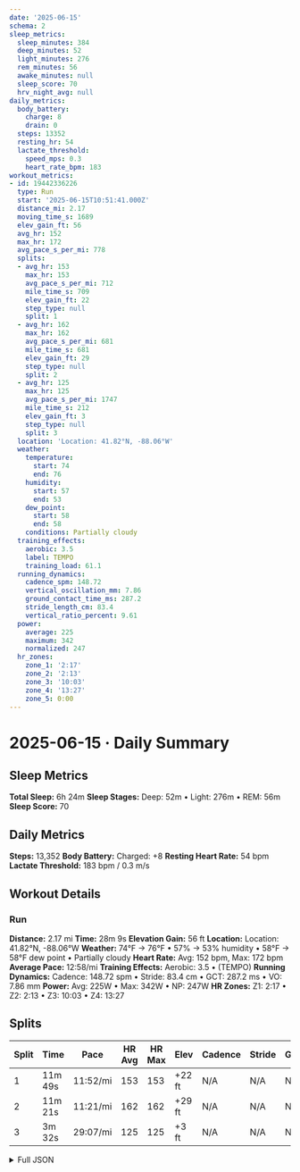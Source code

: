 ```yaml
---
date: '2025-06-15'
schema: 2
sleep_metrics:
  sleep_minutes: 384
  deep_minutes: 52
  light_minutes: 276
  rem_minutes: 56
  awake_minutes: null
  sleep_score: 70
  hrv_night_avg: null
daily_metrics:
  body_battery:
    charge: 8
    drain: 0
  steps: 13352
  resting_hr: 54
  lactate_threshold:
    speed_mps: 0.3
    heart_rate_bpm: 183
workout_metrics:
- id: 19442336226
  type: Run
  start: '2025-06-15T10:51:41.000Z'
  distance_mi: 2.17
  moving_time_s: 1689
  elev_gain_ft: 56
  avg_hr: 152
  max_hr: 172
  avg_pace_s_per_mi: 778
  splits:
  - avg_hr: 153
    max_hr: 153
    avg_pace_s_per_mi: 712
    mile_time_s: 709
    elev_gain_ft: 22
    step_type: null
    split: 1
  - avg_hr: 162
    max_hr: 162
    avg_pace_s_per_mi: 681
    mile_time_s: 681
    elev_gain_ft: 29
    step_type: null
    split: 2
  - avg_hr: 125
    max_hr: 125
    avg_pace_s_per_mi: 1747
    mile_time_s: 212
    elev_gain_ft: 3
    step_type: null
    split: 3
  location: 'Location: 41.82°N, -88.06°W'
  weather:
    temperature:
      start: 74
      end: 76
    humidity:
      start: 57
      end: 53
    dew_point:
      start: 58
      end: 58
    conditions: Partially cloudy
  training_effects:
    aerobic: 3.5
    label: TEMPO
    training_load: 61.1
  running_dynamics:
    cadence_spm: 148.72
    vertical_oscillation_mm: 7.86
    ground_contact_time_ms: 287.2
    stride_length_cm: 83.4
    vertical_ratio_percent: 9.61
  power:
    average: 225
    maximum: 342
    normalized: 247
  hr_zones:
    zone_1: '2:17'
    zone_2: '2:13'
    zone_3: '10:03'
    zone_4: '13:27'
    zone_5: 0:00
---
```

# 2025-06-15 · Daily Summary

## Sleep Metrics
**Total Sleep:** 6h 24m
**Sleep Stages:** Deep: 52m • Light: 276m • REM: 56m
**Sleep Score:** 70

## Daily Metrics
**Steps:** 13,352
**Body Battery:** Charged: +8
**Resting Heart Rate:** 54 bpm
**Lactate Threshold:** 183 bpm / 0.3 m/s

## Workout Details
### Run
**Distance:** 2.17 mi
**Time:** 28m 9s
**Elevation Gain:** 56 ft
**Location:** Location: 41.82°N, -88.06°W
**Weather:** 74°F → 76°F • 57% → 53% humidity • 58°F → 58°F dew point • Partially cloudy
**Heart Rate:** Avg: 152 bpm, Max: 172 bpm
**Average Pace:** 12:58/mi
**Training Effects:** Aerobic: 3.5 • (TEMPO)
**Running Dynamics:** Cadence: 148.72 spm • Stride: 83.4 cm • GCT: 287.2 ms • VO: 7.86 mm
**Power:** Avg: 225W • Max: 342W • NP: 247W
**HR Zones:** Z1: 2:17 • Z2: 2:13 • Z3: 10:03 • Z4: 13:27

## Splits

| Split | Time | Pace | HR Avg | HR Max | Elev | Cadence | Stride | GCT | VO |
|-------|------|------|---------|---------|------|---------|--------|-----|-----|
| 1 | 11m 49s | 11:52/mi | 153 | 153 | +22 ft | N/A | N/A | N/A | N/A |
| 2 | 11m 21s | 11:21/mi | 162 | 162 | +29 ft | N/A | N/A | N/A | N/A |
| 3 | 3m 32s | 29:07/mi | 125 | 125 | +3 ft | N/A | N/A | N/A | N/A |


<details>
<summary>Full JSON</summary>

```json
{
  "date": "2025-06-15",
  "schema": 2,
  "sleep_metrics": {
    "sleep_minutes": 384,
    "deep_minutes": 52,
    "light_minutes": 276,
    "rem_minutes": 56,
    "awake_minutes": null,
    "sleep_score": 70,
    "hrv_night_avg": null
  },
  "daily_metrics": {
    "body_battery": {
      "charge": 8,
      "drain": 0
    },
    "steps": 13352,
    "resting_hr": 54,
    "lactate_threshold": {
      "speed_mps": 0.3,
      "heart_rate_bpm": 183
    }
  },
  "workout_metrics": [
    {
      "id": 19442336226,
      "type": "Run",
      "start": "2025-06-15T10:51:41.000Z",
      "distance_mi": 2.17,
      "moving_time_s": 1689,
      "elev_gain_ft": 56,
      "avg_hr": 152,
      "max_hr": 172,
      "avg_pace_s_per_mi": 778,
      "splits": [
        {
          "avg_hr": 153,
          "max_hr": 153,
          "avg_pace_s_per_mi": 712,
          "mile_time_s": 709,
          "elev_gain_ft": 22,
          "step_type": null,
          "split": 1
        },
        {
          "avg_hr": 162,
          "max_hr": 162,
          "avg_pace_s_per_mi": 681,
          "mile_time_s": 681,
          "elev_gain_ft": 29,
          "step_type": null,
          "split": 2
        },
        {
          "avg_hr": 125,
          "max_hr": 125,
          "avg_pace_s_per_mi": 1747,
          "mile_time_s": 212,
          "elev_gain_ft": 3,
          "step_type": null,
          "split": 3
        }
      ],
      "location": "Location: 41.82\u00b0N, -88.06\u00b0W",
      "weather": {
        "temperature": {
          "start": 74,
          "end": 76
        },
        "humidity": {
          "start": 57,
          "end": 53
        },
        "dew_point": {
          "start": 58,
          "end": 58
        },
        "conditions": "Partially cloudy"
      },
      "training_effects": {
        "aerobic": 3.5,
        "label": "TEMPO",
        "training_load": 61.1
      },
      "running_dynamics": {
        "cadence_spm": 148.72,
        "vertical_oscillation_mm": 7.86,
        "ground_contact_time_ms": 287.2,
        "stride_length_cm": 83.4,
        "vertical_ratio_percent": 9.61
      },
      "power": {
        "average": 225,
        "maximum": 342,
        "normalized": 247
      },
      "hr_zones": {
        "zone_1": "2:17",
        "zone_2": "2:13",
        "zone_3": "10:03",
        "zone_4": "13:27",
        "zone_5": "0:00"
      }
    }
  ]
}
```
</details>
